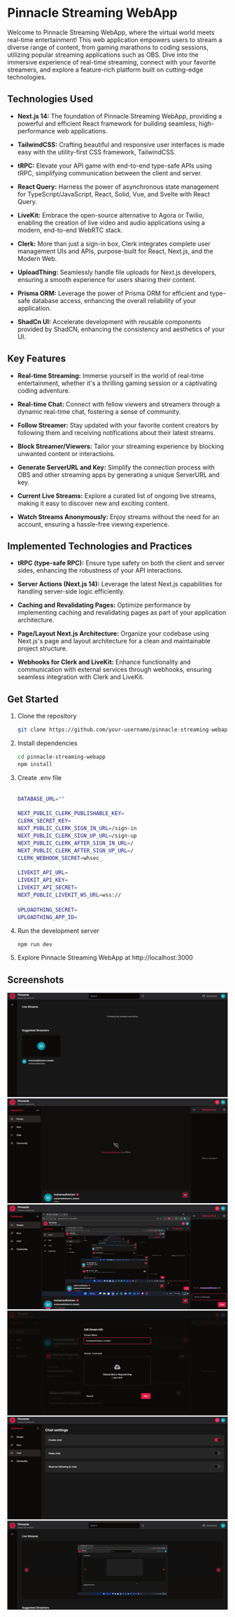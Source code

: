 # Pinnacle Streaming WebApp

Welcome to Pinnacle Streaming WebApp, where the virtual world meets real-time entertainment! This web application empowers users to stream a diverse range of content, from gaming marathons to coding sessions, utilizing popular streaming applications such as OBS. Dive into the immersive experience of real-time streaming, connect with your favorite streamers, and explore a feature-rich platform built on cutting-edge technologies.

## Technologies Used

- **Next.js 14:** The foundation of Pinnacle Streaming WebApp, providing a powerful and efficient React framework for building seamless, high-performance web applications.

- **TailwindCSS:** Crafting beautiful and responsive user interfaces is made easy with the utility-first CSS framework, TailwindCSS.

- **tRPC:** Elevate your API game with end-to-end type-safe APIs using tRPC, simplifying communication between the client and server.

- **React Query:** Harness the power of asynchronous state management for TypeScript/JavaScript, React, Solid, Vue, and Svelte with React Query.

- **LiveKit:** Embrace the open-source alternative to Agora or Twilio, enabling the creation of live video and audio applications using a modern, end-to-end WebRTC stack.

- **Clerk:** More than just a sign-in box, Clerk integrates complete user management UIs and APIs, purpose-built for React, Next.js, and the Modern Web.

- **UploadThing:** Seamlessly handle file uploads for Next.js developers, ensuring a smooth experience for users sharing their content.

- **Prisma ORM:** Leverage the power of Prisma ORM for efficient and type-safe database access, enhancing the overall reliability of your application.

- **ShadCn UI:** Accelerate development with reusable components provided by ShadCN, enhancing the consistency and aesthetics of your UI.

## Key Features

- **Real-time Streaming:** Immerse yourself in the world of real-time entertainment, whether it's a thrilling gaming session or a captivating coding adventure.

- **Real-time Chat:** Connect with fellow viewers and streamers through a dynamic real-time chat, fostering a sense of community.

- **Follow Streamer:** Stay updated with your favorite content creators by following them and receiving notifications about their latest streams.

- **Block Streamer/Viewers:** Tailor your streaming experience by blocking unwanted content or interactions.

- **Generate ServerURL and Key:** Simplify the connection process with OBS and other streaming apps by generating a unique ServerURL and key.

- **Current Live Streams:** Explore a curated list of ongoing live streams, making it easy to discover new and exciting content.

- **Watch Streams Anonymously:** Enjoy streams without the need for an account, ensuring a hassle-free viewing experience.

## Implemented Technologies and Practices

- **tRPC (type-safe RPC):** Ensure type safety on both the client and server sides, enhancing the robustness of your API interactions.

- **Server Actions (Next.js 14):** Leverage the latest Next.js capabilities for handling server-side logic efficiently.

- **Caching and Revalidating Pages:** Optimize performance by implementing caching and revalidating pages as part of your application architecture.

- **Page/Layout Next.js Architecture:** Organize your codebase using Next.js's page and layout architecture for a clean and maintainable project structure.

- **Webhooks for Clerk and LiveKit:** Enhance functionality and communication with external services through webhooks, ensuring seamless integration with Clerk and LiveKit.

## Get Started

1. Clone the repository
   ```bash
   git clone https://github.com/your-username/pinnacle-streaming-webapp.git
   ```
2. Install dependencies

   ```bash
   cd pinnacle-streaming-webapp
   npm install
   ```
3. Create .env file
   
   ```bash
   
   DATABASE_URL=""

   NEXT_PUBLIC_CLERK_PUBLISHABLE_KEY=
   CLERK_SECRET_KEY=
   NEXT_PUBLIC_CLERK_SIGN_IN_URL=/sign-in
   NEXT_PUBLIC_CLERK_SIGN_UP_URL=/sign-up
   NEXT_PUBLIC_CLERK_AFTER_SIGN_IN_URL=/
   NEXT_PUBLIC_CLERK_AFTER_SIGN_UP_URL=/
   CLERK_WEBHOOK_SECRET=whsec_

   LIVEKIT_API_URL=
   LIVEKIT_API_KEY=
   LIVEKIT_API_SECRET=
   NEXT_PUBLIC_LIVEKIT_WS_URL=wss://

   UPLOADTHING_SECRET=
   UPLOADTHING_APP_ID=
   ```

4. Run the development server

   ```bash
   npm run dev
   ```
5. Explore Pinnacle Streaming WebApp at http://localhost:3000

## Screenshots

 ![Home](image.png)
 ![StreamOffline](image-1.png)
 ![StreamOnline](image-2.png)
 ![EditStream](image-3.png)
 ![ChatSettings](image-4.png)
 ![HomeOnline](image-5.png)